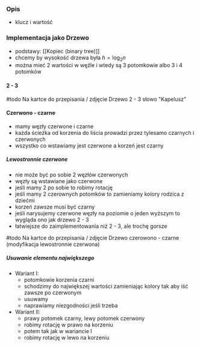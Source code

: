 ### Opis
- klucz i wartość


### Implementacja jako Drzewo
- podstawy: [[Kopiec (binary tree)]]
- chcemy by wysokość drzewa była $h=\log_2{n}$
- można mieć 2 wartości w węźle i wtedy są 3 potomkowie albo 3 i 4 potomków

#### 2 - 3
#todo Na kartce do przepisania / zdjęcie
Drzewo 2 - 3 słowo "Kapelusz"

#### Czerwono - czarne
- mamy węzły czerwone i czarne
- każda ścieżka od korzenia do liścia prowadzi przez tylesamo czarnych i czerwonych
- wszystko co wstawiamy jest czerwone a korzeń jest czarny

##### Lewostronnie czerwone
- nie może być po sobie 2 węzłów czerwonych
- węzły są wstawiane jako czerwone
- jeśli mamy 2 po sobie to robimy rotację
- jeśli mamy 2 czerownych potomków to zamieniamy kolory rodzica z dziećmi
- korzeń zawsze musi być czarny
- jeśli narysujemy czerwone węzły na poziomie o jeden wyższym to wygląda ono jak drzewo 2 - 3
- łatwiejsze do zaimplementowania niż 2 - 3, ale trochę gorsze

#todo Na kartce do przepisania / zdjęcie
Drzewo czerowono - czarne (modyfikacja lewostronnie czerwona)

##### Usuwanie elementu największego
- Wariant I:
	- potomkowie korzenia czarni
	- schodzimy do największej wartości zamieniając kolory tak aby iść zawsze po czerwonym
	- usuwamy
	- naprawiamy niezgodności jeśli trzeba
- Wariant II:
	- prawy potomek czarny, lewy potomek czerwony
	- robimy rotację w prawo na korzeniu
	- potem tak jak w wariancie I
	- robimy rotację w lewo na korzeniu
